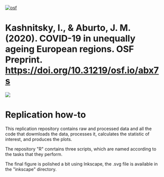 [![osf](https://img.shields.io/badge/osf-abx7s-lightgrey.svg?style=for-the-badge)][osf]

# Kashnitsky, I., & Aburto, J. M. (2020). COVID-19 in unequally ageing European regions. OSF Preprint. https://doi.org/10.31219/osf.io/abx7s


[![][f1png]][f1pdf]

# Replication how-to 

This replication repository contains raw and processed data and all the code that dowmloads the data, processes it, calculates the statistic of interest, and produces the plots.

The repository "R" conrtains three scripts, which are named according to the tasks that they perform. 

The final figure is polished a bit using Inkscape, the .svg file is available in the "inkscape" directory. 

[osf]: https://doi.org/10.31219/osf.io/abx7s
[f1png]: inkscape/unequal-ageing-map-touch.png
[f1pdf]: inkscape/unequal-ageing-map-touch.pdf
